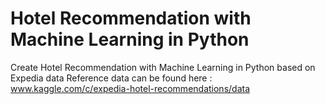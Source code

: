 # Hotel Recommendation with Machine Learning in Python
Create Hotel Recommendation with Machine Learning in Python based on Expedia data
Reference data can be found here : www.kaggle.com/c/expedia-hotel-recommendations/data
